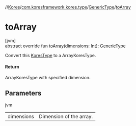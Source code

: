 //[Kores](../../../index.md)/[com.koresframework.kores.type](../index.md)/[GenericType](index.md)/[toArray](to-array.md)

# toArray

[jvm]\
abstract override fun [toArray](to-array.md)(dimensions: [Int](https://kotlinlang.org/api/latest/jvm/stdlib/kotlin/-int/index.html)): [GenericType](index.md)

Convert this [KoresType](../-kores-type/index.md) to a ArrayKoresType.

#### Return

ArrayKoresType with specified dimension.

## Parameters

jvm

| | |
|---|---|
| dimensions | Dimension of the array. |
